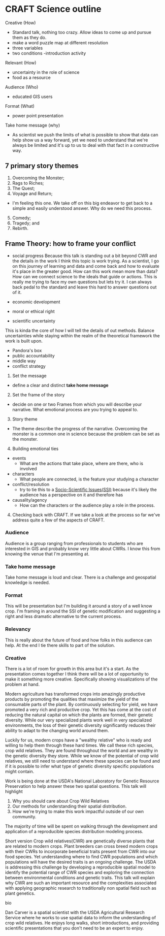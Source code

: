 
# CRAFT Science outline

Creative (How)
 - Standard talk, nothing too crazy. Allow ideas to come up and pursue them as they do.
 - make a word puzzle map at different resolution
  - three variables
  - two conditions
  -introduction activity  

Relevant (How)
  -  uncertainty in the role of science
  -  food as a resource

Audience (Who)
  - educated GIS users

Format (What)
  - power point presentation

Take home message (why)
  - As scientist we push the limits of what is possible to show that data can help show us a way forward, yet we need to understand that we're always be limited and it's up to us to deal with that fact in a constructive way.

## 7 primary story themes

1) Overcoming the Monster;
2) Rags to Riches;
3) The Quest;
4) Voyage and Return;
- I'm feeling this one. We take off on this big endeavor to get back to a simple and easily understood answer. Why do we need this process.

5) Comedy;
6) Tragedy; and
7) Rebirth.

## Frame Theory: how to frame your conflict

- social progress
Because this talk is standing out a bit beyond CWR and the details in the work I think this topic is work trying. As a scientist, I go on this journey of learning and data and come back and how to evaluate it's place in the greater good. How can this work mean more than data? How can we connect science to the ideals that guide or actions. This is really me trying to face my own questions but lets try it. I can always back pedal to the standard and leave this hard to answer questions out of it.

- economic development
- moral or ethical right

- scientific uncertainty

This is kinda the core of how I will tell the details of out methods. Balance uncertainties while staying within the realm of the theoretical framework the work is built upon.

- Pandora's box
- public accountability
- middle way
- conflict strategy


1. Set the message
 - define a clear and distinct **take home message**



 2. Set the frame of the story
- decide on one or two Frames from which you will describe your narrative. What emotional process are you trying to appeal to.

 3. Story theme
- The theme describe the progress of the narrative. Overcoming the monster is a common one in science because the problem can be set as the monster.  

4. Building emotional ties  
- events
  - What are the actions that take place, where are there, who is involved
- characters
  - What people are connected, is the feature your studying a character
- conflict/resolution
  -  try to tie this to a [Socio-Scientific Issues(SSI)](https://en.wikipedia.org/wiki/Socio-scientific_issues) because it's likely the audience has a perspective on it and therefore has
- causality/agency
  - How can the characters or the audience play a role in the process.

4. Checking back with CRAFT.
If we take a look at the process so far we've address quite a few of the aspects of CRAFT.

### Audience
Audience is a group ranging from professionals to students who are interested in GIS and probably know very little about CWRs. I know this from knowing the venue that I'm presenting at.
### Take home message
Take home message is loud and clear. There is a challenge and geospatial knowledge is needed.
### Format
This will be presentation but I'm building it around a story of a well know crop. I'm framing in around the SSI of genetic modification and suggesting a right and less dramatic alternative to the current process.

### Relevancy
This is really about the future of food and how folks in this audience can help. At the end I tie there skills to part of the solution.

### Creative
There is a lot of room for growth in this area but it's a start. As the presentation comes together I think there will be a lot of opportunity to make it something more creative. Specifically showing visualizations of the problem at hand.






Modern agriculture has transformed crops into amazingly productive products by promoting the qualities that maximize the yield of the consumable parts of the plant. By continuously selecting for yield, we have promoted a very rich and productive crop. Yet this has come at the cost of reducing the natural capital on which the plants are formed, their genetic diversity. While our very specialized plants work well in very specialized environments, the loss of their genetic diversity significantly reduces their ability to adapt to the changing world around them.

Luckily for us, modern crops have a "wealthy relative" who is ready and willing to help them through these hard times. We call these rich species, crop wild relatives. They are found throughout the world and are wealthy in the genetic diversity they store. While we know of the potential of crop wild relatives, we still need to understand where these species can be found and if it is possible to infer what type of genetic diversity specific populations might contain.

Work is being done at the USDA's National Laboratory for Genetic Resource Preservation to help answer these two spatial questions. This talk will highlight

1) Why you should care about Crop Wild Relatives
2) Our methods for understanding their spatial distribution.
3) How we're trying to make this work impactful outside of our own community.

The majority of time will be spent on walking through the development and application of a reproducible species distribution modeling process.  





Short version 
Crop wild relatives(CWR) are genetically diverse plants that are related to modern crops. Plant breeders can cross breed modern crops with their CWRs to incorporate beneficial traits present from CWR into our food species. Yet understanding where to find CWR populations and which populations will have the desired traits is an ongoing challenge. The USDA is addressing this challenge by developing a reproducible spatial model to identify the potential range of CWR species and exploring the connection between environmental conditions and genetic traits. This talk will explain why CWR are such an important resource and the complexities associated with applying geographic research to traditionally non spatial field such as plant genetics.




bio

Dan Carver is a spatial scientist with the USDA Agricultural Research Service where he works to use spatial data to inform the understanding of crop wild relatives. He enjoys long walks, short introductions, and providing scientific presentations that you don't need to be an expert to enjoy.
